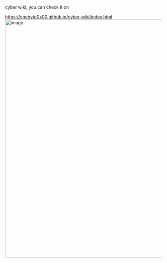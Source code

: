 cyber wiki, you can check it on 

https://onebyte0x00.github.io/cyber-wiki/index.html
<img width="1309" height="767" alt="image" src="https://github.com/user-attachments/assets/d7c35bd1-49e5-4436-a756-3958871d7d33" />
